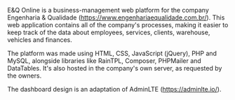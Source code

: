 E&Q Online is a business-management web platform for the company Engenharia & Qualidade (https://www.engenhariaequalidade.com.br/). This web application contains all of the company's processes, making it easier to keep track of the data about employees, services, clients, warehouse, vehicles and finances.

The platform was made using HTML, CSS, JavaScript (jQuery), PHP and MySQL, alongside libraries like RainTPL, Composer, PHPMailer and DataTables. It's also hosted in the company's own server, as requested by the owners.

The dashboard design is an adaptation of AdminLTE (https://adminlte.io/).
